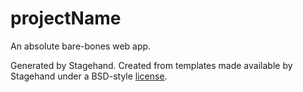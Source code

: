 # __projectName__

An absolute bare-bones web app.

Generated by Stagehand.
Created from templates made available by Stagehand under a BSD-style
[license](https://github.com/dart-lang/stagehand/blob/master/LICENSE).
